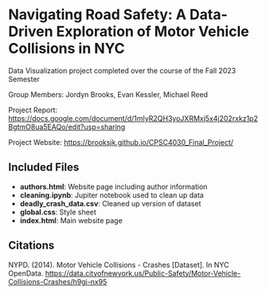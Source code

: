 # Navigating Road Safety: A Data-Driven Exploration of Motor Vehicle Collisions in NYC
Data Visualization project completed over the course of the Fall 2023 Semester

Group Members: Jordyn Brooks, Evan Kessler, Michael Reed

Project Report: <https://docs.google.com/document/d/1mIyR2QH3yoJXRMxj5x4j202rxkz1p2BgtmO8ua5EAQo/edit?usp=sharing>

Project Website: <https://brooksjk.github.io/CPSC4030_Final_Project/>

## Included Files
- **authors.html**: Website page including author information
- **cleaning.ipynb**: Jupiter notebook used to clean up data
- **deadly_crash_data.csv**: Cleaned up version of dataset
- **global.css**: Style sheet
- **index.html**: Main website page

## Citations
NYPD. (2014). Motor Vehicle Collisions - Crashes [Dataset]. In NYC OpenData. <https://data.cityofnewyork.us/Public-Safety/Motor-Vehicle-Collisions-Crashes/h9gi-nx95>
